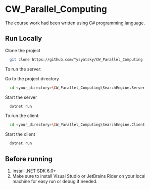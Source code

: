 # CW_Parallel_Computing

The course work had been written using C# programming language. 

## Run Locally

Clone the project

```bash
  git clone https://github.com/Tysyatsky/CW_Parallel_Computing
```

To run the server:

Go to the project directory

```bash
  cd <your_directory>\CW_Parallel_Computing\SearchEngine.Server
```

Start the server

```bash
  dotnet run
```

To run the client:
```bash
  cd <your_directory>\CW_Parallel_Computing\SearchEngine.Client
```
Start the client

```bash
  dotnet run
```
## Before running
1. Install .NET SDK 6.0+
2. Make sure to install Visual Studio or JetBrains Rider on your local machine for easy run or debug if needed.
